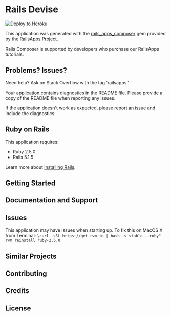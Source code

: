 Rails Devise
================

[![Deploy to Heroku](https://www.herokucdn.com/deploy/button.png)](https://heroku.com/deploy)

This application was generated with the [rails_apps_composer](https://github.com/RailsApps/rails_apps_composer) gem
provided by the [RailsApps Project](http://railsapps.github.io/).

Rails Composer is supported by developers who purchase our RailsApps tutorials.

Problems? Issues?
-----------

Need help? Ask on Stack Overflow with the tag 'railsapps.'

Your application contains diagnostics in the README file. Please provide a copy of the README file when reporting any issues.

If the application doesn't work as expected, please [report an issue](https://github.com/RailsApps/rails_apps_composer/issues)
and include the diagnostics.

Ruby on Rails
-------------

This application requires:

- Ruby 2.5.0
- Rails 5.1.5

Learn more about [Installing Rails](http://railsapps.github.io/installing-rails.html).

Getting Started
---------------

Documentation and Support
-------------------------

Issues
-------------

This application may have issues when starting up.  To fix this on MacOS X from Terminal:
	`\curl -sSL https://get.rvm.io | bash -s stable --ruby"`
	`rvm reinstall ruby-2.5.0`


Similar Projects
----------------

Contributing
------------

Credits
-------

License
-------

